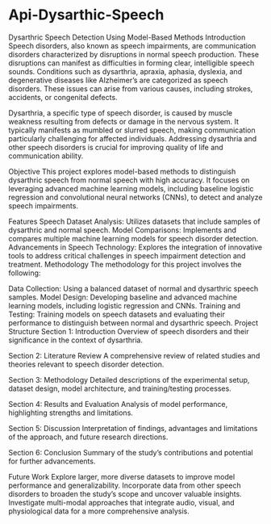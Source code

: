 # Api-Dysarthic-Speech
Dysarthric Speech Detection Using Model-Based Methods
Introduction
Speech disorders, also known as speech impairments, are communication disorders characterized by disruptions in normal speech production. These disruptions can manifest as difficulties in forming clear, intelligible speech sounds. Conditions such as dysarthria, apraxia, aphasia, dyslexia, and degenerative diseases like Alzheimer’s are categorized as speech disorders. These issues can arise from various causes, including strokes, accidents, or congenital defects.

Dysarthria, a specific type of speech disorder, is caused by muscle weakness resulting from defects or damage in the nervous system. It typically manifests as mumbled or slurred speech, making communication particularly challenging for affected individuals. Addressing dysarthria and other speech disorders is crucial for improving quality of life and communication ability.

Objective
This project explores model-based methods to distinguish dysarthric speech from normal speech with high accuracy. It focuses on leveraging advanced machine learning models, including baseline logistic regression and convolutional neural networks (CNNs), to detect and analyze speech impairments.

Features
Speech Dataset Analysis: Utilizes datasets that include samples of dysarthric and normal speech.
Model Comparisons: Implements and compares multiple machine learning models for speech disorder detection.
Advancements in Speech Technology: Explores the integration of innovative tools to address critical challenges in speech impairment detection and treatment.
Methodology
The methodology for this project involves the following:

Data Collection: Using a balanced dataset of normal and dysarthric speech samples.
Model Design: Developing baseline and advanced machine learning models, including logistic regression and CNNs.
Training and Testing: Training models on speech datasets and evaluating their performance to distinguish between normal and dysarthric speech.
Project Structure
Section 1: Introduction
Overview of speech disorders and their significance in the context of dysarthria.

Section 2: Literature Review
A comprehensive review of related studies and theories relevant to speech disorder detection.

Section 3: Methodology
Detailed descriptions of the experimental setup, dataset design, model architecture, and training/testing processes.

Section 4: Results and Evaluation
Analysis of model performance, highlighting strengths and limitations.

Section 5: Discussion
Interpretation of findings, advantages and limitations of the approach, and future research directions.

Section 6: Conclusion
Summary of the study’s contributions and potential for further advancements.

Future Work
Explore larger, more diverse datasets to improve model performance and generalizability.
Incorporate data from other speech disorders to broaden the study’s scope and uncover valuable insights.
Investigate multi-modal approaches that integrate audio, visual, and physiological data for a more comprehensive analysis.

